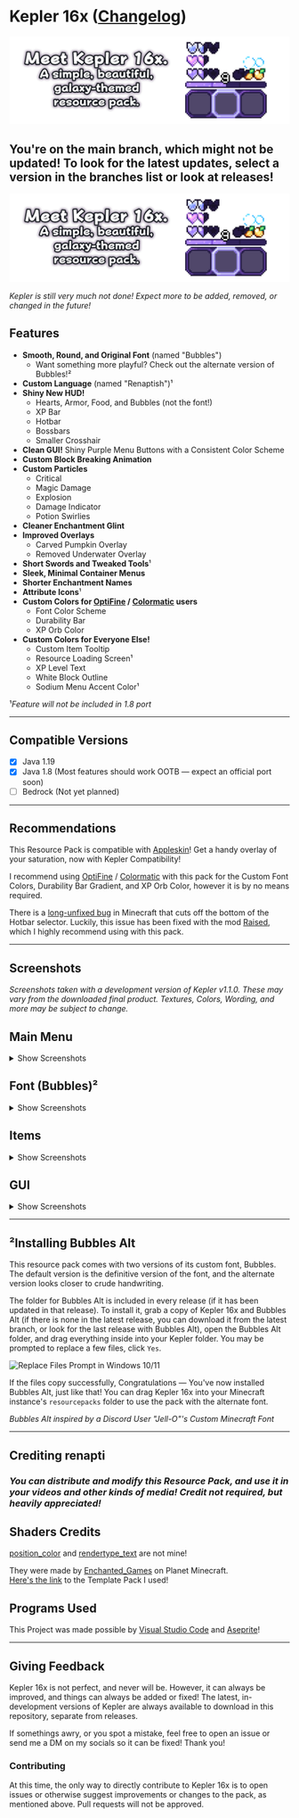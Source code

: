 # Kepler 16x ([Changelog](Changelog.md))

![Meet Kepler 16x. A simple, beautiful, galaxy-themed resource pack.](preview.png)

## You're on the main branch, which might not be updated! To look for the latest updates, select a version in the branches list or look at releases!

![Meet Kepler 16x. A simple, beautiful, galaxy-themed resource pack.](https://github.com/renapti/Kepler-16x/blob/6be2ebd07eb4759a8213f8c0a2f0026216f973cc/preview.png)

*Kepler is still very much not done! Expect more to be added, removed, or changed in the future!*

## Features

- **Smooth, Round, and Original Font** (named "Bubbles")
  - Want something more playful? Check out the alternate version of Bubbles!²
- **Custom Language** (named "Renaptish")¹
- **Shiny New HUD!**
  - Hearts, Armor, Food, and Bubbles (not the font!)
  - XP Bar
  - Hotbar
  - Bossbars
  - Smaller Crosshair
- **Clean GUI!** Shiny Purple Menu Buttons with a Consistent Color Scheme
- **Custom Block Breaking Animation**
- **Custom Particles**
  - Critical
  - Magic Damage
  - Explosion
  - Damage Indicator
  - Potion Swirlies
- **Cleaner Enchantment Glint**
- **Improved Overlays**
  - Carved Pumpkin Overlay
  - Removed Underwater Overlay
- **Short Swords and Tweaked Tools**¹
- **Sleek, Minimal Container Menus**
- **Shorter Enchantment Names**
- **Attribute Icons**¹
- **Custom Colors for [OptiFine](https://optifine.net/downloads) / [Colormatic](https://modrinth.com/mod/colormatic/versions) users**
  - Font Color Scheme
  - Durability Bar
  - XP Orb Color
- **Custom Colors for Everyone Else!**
  - Custom Item Tooltip
  - Resource Loading Screen¹
  - XP Level Text
  - White Block Outline
  - Sodium Menu Accent Color¹

¹*Feature will not be included in 1.8 port*

---

## Compatible Versions

- [x] Java 1.19
- [x] Java 1.8 (Most features should work OOTB — expect an official port soon)
- [ ] Bedrock (Not yet planned)

---

## Recommendations

This Resource Pack is compatible with [Appleskin](https://modrinth.com/mod/appleskin/versions)! Get a handy overlay of your saturation, now with Kepler Compatibility!

I recommend using [OptiFine](https://optifine.net/downloads) / [Colormatic](https://modrinth.com/mod/colormatic/versions) with this pack for the Custom Font Colors, Durability Bar Gradient, and XP Orb Color, however it is by no means required.

There is a [long-unfixed bug](https://bugs.mojang.com/browse/MC-67532) in Minecraft that cuts off the bottom of the Hotbar selector. Luckily, this issue has been fixed with the mod [Raised](https://modrinth.com/mod/raised/versions), which I highly recommend using with this pack.

---

## Screenshots

*Screenshots taken with a development version of Kepler v1.1.0. These may vary from the downloaded final product. Textures, Colors, Wording, and more may be subject to change.*

## Main Menu

<details><summary> Show Screenshots </summary>

![Title Screen](https://user-images.githubusercontent.com/115433521/203176703-a311dd62-ed6f-4e1c-b14f-bd004cac3a28.png)
![Options Screen](https://user-images.githubusercontent.com/115433521/203176890-044db596-127b-46d0-a7cb-85c16cd07a80.png)

</details>

## Font (Bubbles)²

<details><summary> Show Screenshots </summary>

Bubbles (Default)

![Bubbles (Default)](https://user-images.githubusercontent.com/115433521/203173956-312484aa-2608-4a53-af0b-02c3089d291e.png)

Bubbles (Alt, instructions below*)

![Bubbles (Alt)](https://user-images.githubusercontent.com/115433521/203174156-256a101c-115c-4770-8d84-9aafe79b93a4.png)

### Old Colors

![Old Colors](https://user-images.githubusercontent.com/115433521/196021031-d7d26545-51d5-4531-999d-547f1f54074d.png)

</details>

## Items

<details><summary> Show Screenshots </summary>

### *Most Tools are Vanilla, with slight tweaks to the Sticks, Swords, and more*

![All Tiers of Swords, Pickaxes, and Axes](https://user-images.githubusercontent.com/115433521/196019831-6a1ee279-41ff-4c02-84dd-8f7eb75efcc8.png)
![All Tiers of Shovels and Hoes, and Enchanting Bottle](https://user-images.githubusercontent.com/115433521/196019913-ae7c0d36-9fae-4086-8c3c-d0c689d2c93b.png)

</details>

## GUI

<details><summary> Show Screenshots </summary>

### Common Inventories

![Creative Inventory](https://user-images.githubusercontent.com/115433521/196020002-0c94fa83-ed60-4eb0-b9db-1455f66d3a41.png)
![Survival Inventory and Recipe Book](https://user-images.githubusercontent.com/115433521/196020013-17b95828-1846-4ba9-be1a-0d9850812e14.png)

### HUD: Hotbar and Crosshair

![Hotbar + Crosshair](https://user-images.githubusercontent.com/115433521/203177624-1f4ea6e2-8516-4891-b22f-e45cbf40407f.png)

### Item Tooltips, Stats, and Abbreviated Enchantments

![Shortened Combat Enchantments Example](https://user-images.githubusercontent.com/115433521/203177996-268970bd-1063-4074-a8f3-317b0e0a783f.png)
![Shortened Defensive Enchantments Example](https://user-images.githubusercontent.com/115433521/203178026-704a9c9c-c919-4a04-9c7f-9911c71a7e92.png)

### [Appleskin](https://modrinth.com/mod/appleskin/versions) Textures

![Appleskin Compatibility - Items](https://user-images.githubusercontent.com/115433521/203178089-ee0a997c-eaba-46c3-896d-a7f0a4a9fdc1.png)
![Appleskin Compatibility - Hunger Bar, Fully Saturated](https://user-images.githubusercontent.com/115433521/196020369-624209fb-144e-4a98-a8bf-b8650bb210ed.png)

</details>

---

## ²Installing Bubbles Alt

This resource pack comes with two versions of its custom font, Bubbles. The default version is the definitive version of the font, and the alternate version looks closer to crude handwriting.

The folder for Bubbles Alt is included in every release (if it has been updated in that release). To install it, grab a copy of Kepler 16x and Bubbles Alt (if there is none in the latest release, you can download it from the latest branch, or look for the last release with Bubbles Alt), open the Bubbles Alt folder, and drag everything inside into your Kepler folder. You may be prompted to replace a few files, click `Yes`.

![Replace Files Prompt in Windows 10/11](https://user-images.githubusercontent.com/115433521/203174687-5033d587-a67e-404c-bb97-96ac53bb9ee4.png)

If the files copy successfully, Congratulations — You've now installed Bubbles Alt, just like that! You can drag Kepler 16x into your Minecraft instance's `resourcepacks` folder to use the pack with the alternate font.

*Bubbles Alt inspired by a Discord User "Jell-O"'s Custom Minecraft Font*

---

## Crediting renapti

### *You can distribute and modify this Resource Pack, and use it in your videos and other kinds of media! Credit not required, but heavily appreciated!*

## Shaders Credits

[position_color](Kepler-16x_1.19/assets/minecraft/shaders/core/position_color.fsh) and [rendertype_text](Kepler-16x_1.19/assets/minecraft/shaders/core/rendertype_text.fsh) are not mine!

They were made by [Enchanted_Games](https://www.planetminecraft.com/member/enchanted_games/) on Planet Minecraft.  
[Here's the link](https://www.planetminecraft.com/blog/changing-hardcoded-colours-1-18-1-17-core-shaders/) to the Template Pack I used!

## Programs Used

This Project was made possible by [Visual Studio Code](https://code.visualstudio.com/) and [Aseprite](https://www.aseprite.org/)!

---

## Giving Feedback

Kepler 16x is not perfect, and never will be. However, it can always be improved, and things can always be added or fixed! The latest, in-development versions of Kepler are always available to download in this repository, separate from releases.

If somethings awry, or you spot a mistake, feel free to open an issue or send me a DM on my socials so it can be fixed! Thank you!

### Contributing

At this time, the only way to directly contribute to Kepler 16x is to open issues or otherwise suggest improvements or changes to the pack, as mentioned above. Pull requests will not be approved.
